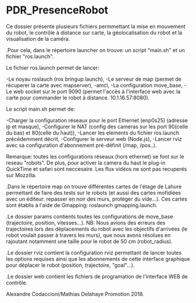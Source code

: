 # PDR_PresenceRobot

Ce dossier présente plusieurs fichiers permmettant la mise en mouvement du robot, le contrôle à distance sur carte, la géolocalisation du robot et la visualisation de la caméra.

.Pour cela, dans le répertoire launcher on trouve: un script "main.sh" et un fichier "ros.launch".

Le fichier ros.launch permet de lancer: 

  -Le noyau roslauch (ros bringup.launch),
  -Le serveur de map (permet de récuperer la carte avec mapserver),
  -amcl, 
  -La configuration move_base, 
  -Le web socket sur le port 9090 (permet l'accès à l'interface web avec la carte pour commander le robot à distance. 10.1.16.57:8080).
  
Le script main.sh permet de:

  -Charger la configuration réseaux pour le port Ethernet (enp0s25) (adresse ip et masque),
  -Configurer le NAT (config des cameras sur les port 90(celle du bas) et 80(celle du haut)),
  -Lancer les elements du fichier ros.launch précédemment décrit,
  -Configurer le serveur web (Node.js), 
  -Lancer rviz avec sa configuration d'abonnement pré-définit (/map, /pos..). 
  
 Remarque: toutes les configurations réseaux (hors ethernet) se font sur le reseau "robots".
 De plus, pour activer la camera du haut le plug-in QuickTime et safari sont neccesaire. Les flux vidéos ne sont pas recuperés sur Mozzilla. 
  
.Dans le répertoire map on trouve différentes cartes de l'étage de Lahure permettant de faire des tests sur le robots (et aussi des cartes mofidiées avec un éditeur: repasser en noir des murs, protéger du vide...).
Ces cartes sont établis à l'aide de Gmapping: roslaunch gmapping.launch. 

.Le dossier params contients toutes les configurations de move_base (trajectoire, position, vitesses...).
NB: Nous avions des erreurs des trajectoires lors des déplacements du robot avec les objectifs d'arrivées (le robot voulait passer à travers les murs), que nous avons résolues en rajoutant notamment une taille pour le robot de 50 cm (robot_radius).

.Le dossier rviz contient la configuration rviz permettant de lancer toutes les options requises ainsi que les abonnements de cette interface graphique pour déplacer le robot (position, trajectoire, "goal"...).

.Le dossier web contient les fichiers de programation de l'interface WEB de contrôle. 

Alexandre Codaccioni/Mathias Delahaye Promotion 2018. 

